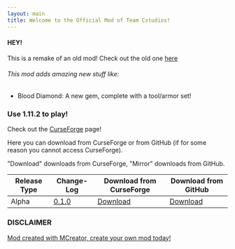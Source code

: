 ```yaml
---
layout: main
title: Welcome to the Official Mod of Team Cstudios!
---
```


#### HEY!

This is a remake of an old mod! Check out the old one [here](http://teamcstudios.pro/CStudiosMod)

###### This mod adds amazing new stuff like:

- Blood Diamond: A new gem, complete with a tool/armor set!

### Use 1.11.2 to play!

Check out the [CurseForge](https://minecraft.curseforge.com/projects/cstudiosmod/files) page!

Here you can download from CurseForge or from GitHub (if for some reason you cannot access CurseForge).

"Download" downloads from CurseForge, "Mirror" downloads from GitHub.

Release Type | Change-Log | Download from CurseForge | Download from GitHub
----------|---------|-------|-------
Alpha | [0.1.0](https://github.com/TeamCstudios/CStudiosMod2/releases/tag/v0.1.0) | [Download](https://minecraft.curseforge.com/projects/cstudiosmod/files/2534494/download) | [Download](https://github.com/TeamCstudios/CStudiosMod2/raw/master/builds/alpha-builds/cstudiosmod2_0.1.0.jar)

### DISCLAIMER
[Mod created with MCreator, create your own mod today!](https://mcreator.pylo.co/)
